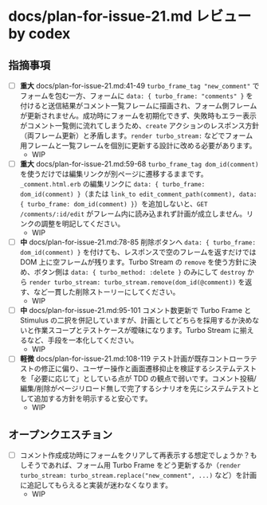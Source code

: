 # docs/plan-for-issue-21.md レビュー by codex

## 指摘事項

- [ ] **重大** docs/plan-for-issue-21.md:41-49 `turbo_frame_tag "new_comment"` でフォームを包む一方、フォームに `data: { turbo_frame: "comments" }` を付けると送信結果がコメント一覧フレームに描画され、フォーム側フレームが更新されません。成功時にフォームを初期化できず、失敗時もエラー表示がコメント一覧側に流れてしまうため、`create` アクションのレスポンス方針（両フレーム更新）と矛盾します。`render turbo_stream:` などでフォーム用フレームと一覧フレームを個別に更新する設計に改める必要があります。
    - WIP
- [ ] **重大** docs/plan-for-issue-21.md:59-68 `turbo_frame_tag dom_id(comment)` を使うだけでは編集リンクが別ページに遷移するままです。`_comment.html.erb` の編集リンクに `data: { turbo_frame: dom_id(comment) }`（または `link_to edit_comment_path(comment), data: { turbo_frame: dom_id(comment) }`）を追加しないと、`GET /comments/:id/edit` がフレーム内に読み込まれず計画が成立しません。リンクの調整を明記してください。
    - WIP
- [ ] **中** docs/plan-for-issue-21.md:78-85 削除ボタンへ `data: { turbo_frame: dom_id(comment) }` を付けても、レスポンスで空のフレームを返すだけでは DOM 上に空フレームが残ります。Turbo Stream の `remove` を使う方針に決め、ボタン側は `data: { turbo_method: :delete }` のみにして `destroy` から `render turbo_stream: turbo_stream.remove(dom_id(@comment))` を返す、など一貫した削除ストーリーにしてください。
    - WIP
- [ ] **中** docs/plan-for-issue-21.md:95-101 コメント数更新で Turbo Frame と Stimulus の二択を併記していますが、計画としてどちらを採用するか決めないと作業スコープとテストケースが曖昧になります。Turbo Stream に揃えるなど、手段を一本化してください。
    - WIP
- [ ] **軽微** docs/plan-for-issue-21.md:108-119 テスト計画が既存コントローラテストの修正に偏り、ユーザー操作と画面遷移抑止を検証するシステムテストを「必要に応じて」としている点が TDD の観点で弱いです。コメント投稿/編集/削除がページリロード無しで完了するシナリオを先にシステムテストとして追加する方針を明示すると安心です。
    - WIP

## オープンクエスチョン

- [ ] コメント作成成功時にフォームをクリアして再表示する想定でしょうか？もしそうであれば、フォーム用 Turbo Frame をどう更新するか（`render turbo_stream: turbo_stream.replace("new_comment", ...)` など）を計画に追記してもらえると実装が迷わなくなります。
    - WIP
